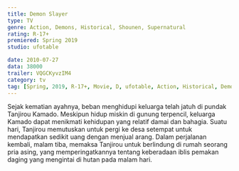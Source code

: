 ```yaml
---
title: Demon Slayer
type: TV
genre: Action, Demons, Historical, Shounen, Supernatural
rating: R-17+
premiered: Spring 2019
studio: ufotable

date: 2010-07-27
data: 38000
trailer: VQGCKyvzIM4
category: tv
tag: [Spring, 2019, R-17+, Movie, D, ufotable, Action, Historical, Demons, Supernatural, Shounen]
---
```

Sejak kematian ayahnya, beban menghidupi keluarga telah jatuh di pundak Tanjirou Kamado. Meskipun hidup miskin di gunung terpencil, keluarga Kamado dapat menikmati kehidupan yang relatif damai dan bahagia. Suatu hari, Tanjirou memutuskan untuk pergi ke desa setempat untuk mendapatkan sedikit uang dengan menjual arang. Dalam perjalanan kembali, malam tiba, memaksa Tanjirou untuk berlindung di rumah seorang pria asing, yang memperingatkannya tentang keberadaan iblis pemakan daging yang mengintai di hutan pada malam hari.
